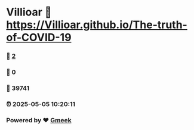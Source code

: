 # Villioar :link: https://Villioar.github.io/The-truth-of-COVID-19 
### :page_facing_up: [2](https://Villioar.github.io/The-truth-of-COVID-19/tag.html) 
### :speech_balloon: 0 
### :hibiscus: 39741 
### :alarm_clock: 2025-05-05 10:20:11 
### Powered by :heart: [Gmeek](https://github.com/Meekdai/Gmeek)

